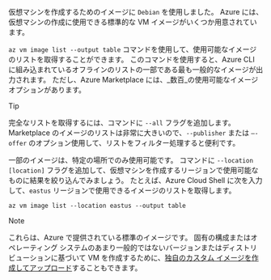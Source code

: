 仮想マシンを作成するためのイメージに `Debian` を使用しました。 Azure には、仮想マシンの作成に使用できる標準的な VM イメージがいくつか用意されています。 

`az vm image list --output table` コマンドを使用して、使用可能なイメージのリストを取得することができます。 このコマンドを使用すると、Azure CLI に組み込まれているオフラインのリストの一部である最も一般的なイメージが出力されます。 ただし、Azure Marketplace には、_数百_の使用可能なイメージ オプションがあります。 

> [!TIP]
> 完全なリストを取得するには、コマンドに `--all` フラグを追加します。 Marketplace のイメージのリストは非常に大きいので、`--publisher` または `–-offer` のオプション使用して、リストをフィルター処理すると便利です。

一部のイメージは、特定の場所でのみ使用可能です。 コマンドに `--location [location]` フラグを追加して、仮想マシンを作成するリージョンで使用可能なものに結果を絞り込んでみましょう。 たとえば、Azure Cloud Shell に次を入力して、`eastus` リージョンで使用できるイメージのリストを取得します。

```azurecli
az vm image list --location eastus --output table
```

> [!NOTE]
> これらは、Azure で提供されている標準のイメージです。 固有の構成またはオペレーティング システムのあまり一般的ではないバージョンまたはディストリビューションに基づいて VM を作成するために、[独自のカスタム イメージを作成してアップロード](https://docs.microsoft.com/azure/virtual-machines/linux/tutorial-custom-images)することもできます。
